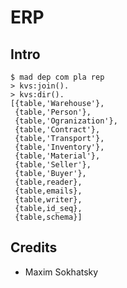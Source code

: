 ERP
===

Intro
-----

```
$ mad dep com pla rep
> kvs:join().
> kvs:dir().
[{table,'Warehouse'},
 {table,'Person'},
 {table,'Ogranization'},
 {table,'Contract'},
 {table,'Transport'},
 {table,'Inventory'},
 {table,'Material'},
 {table,'Seller'},
 {table,'Buyer'},
 {table,reader},
 {table,emails},
 {table,writer},
 {table,id_seq},
 {table,schema}]
```

Credits
-------

* Maxim Sokhatsky
